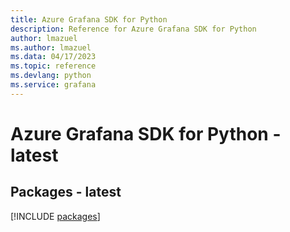 ```yaml
---
title: Azure Grafana SDK for Python
description: Reference for Azure Grafana SDK for Python
author: lmazuel
ms.author: lmazuel
ms.data: 04/17/2023
ms.topic: reference
ms.devlang: python
ms.service: grafana
---
```

# Azure Grafana SDK for Python - latest
## Packages - latest
[!INCLUDE [packages](grafana-index.md)]